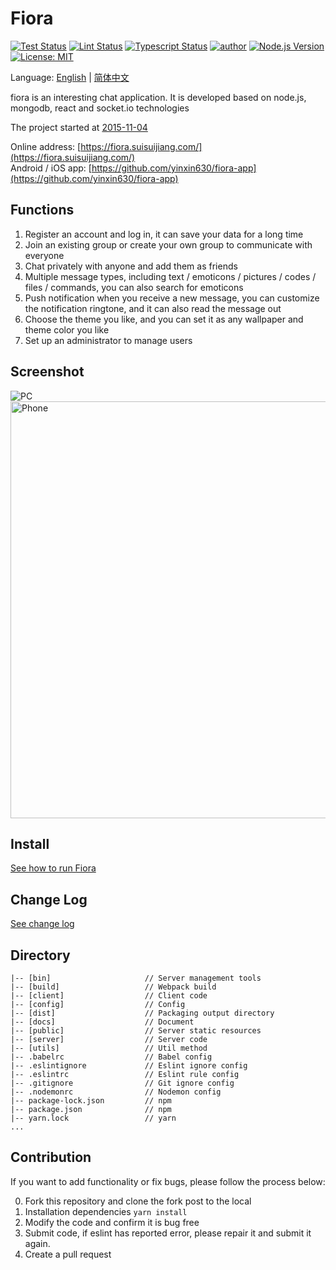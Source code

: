# Fiora

[![Test Status](https://github.com/yinxin630/fiora/workflows/Unit%20Test/badge.svg)](https://github.com/yinxin630/fiora/actions?query=workflow%3A%22Unit+Test%22)
[![Lint Status](https://github.com/yinxin630/fiora/workflows/Lint%20Code%20Style/badge.svg)](https://github.com/yinxin630/fiora/actions?query=workflow%3A%22Lint+Code+Style%22)
[![Typescript Status](https://github.com/yinxin630/fiora/workflows/Typescript%20Type%20Check/badge.svg)](https://github.com/yinxin630/fiora/actions?query=workflow%3A%22Typescript+Type+Check%22)
[![author](https://img.shields.io/badge/author-%E7%A2%8E%E7%A2%8E%E9%85%B1-blue.svg)](http://suisuijiang.com)
[![Node.js Version](https://img.shields.io/badge/node.js-10.15.0-blue.svg)](http://nodejs.org/download)
[![License: MIT](https://img.shields.io/badge/License-MIT-blue.svg)](https://github.com/yinxin630/fiora/blob/master/LICENSE)

Language: [English](README.md) | [简体中文](./docs/Getting-Started.ZH.md)

fiora is an interesting chat application. It is developed based on node.js, mongodb, react and socket.io technologies

The project started at [2015-11-04](https://github.com/yinxin630/chatroom-with-sails/commit/0a032372727550b8b4087f24ac299de03b677b9f)

Online address: [https://fiora.suisuijiang.com/](https://fiora.suisuijiang.com/)   
Android / iOS app: [https://github.com/yinxin630/fiora-app](https://github.com/yinxin630/fiora-app)

## Functions

1. Register an account and log in, it can save your data for a long time
2. Join an existing group or create your own group to communicate with everyone
3. Chat privately with anyone and add them as friends
4. Multiple message types, including text / emoticons / pictures / codes / files / commands, you can also search for emoticons
5. Push notification when you receive a new message, you can customize the notification ringtone, and it can also read the message out
6. Choose the theme you like, and you can set it as any wallpaper and theme color you like
7. Set up an administrator to manage users

## Screenshot

<img src="https://github.com/yinxin630/fiora/raw/master/docs/screenshots/screenshot-pc.png" alt="PC" style="max-width:800px" />
<img src="https://github.com/yinxin630/fiora/raw/master/docs/screenshots/screenshot-phone.png" alt="Phone" height="667" style="max-height:667px" />

## Install

[See how to run Fiora](./docs/INSTALL.md)

## Change Log

[See change log](./docs/CHANGELOG.md)

## Directory

    |-- [bin]                     // Server management tools
    |-- [build]                   // Webpack build
    |-- [client]                  // Client code
    |-- [config]                  // Config
    |-- [dist]                    // Packaging output directory
    |-- [docs]                    // Document
    |-- [public]                  // Server static resources
    |-- [server]                  // Server code
    |-- [utils]                   // Util method
    |-- .babelrc                  // Babel config
    |-- .eslintignore             // Eslint ignore config
    |-- .eslintrc                 // Eslint rule config
    |-- .gitignore                // Git ignore config
    |-- .nodemonrc                // Nodemon config
    |-- package-lock.json         // npm
    |-- package.json              // npm
    |-- yarn.lock                 // yarn
    ...

## Contribution

If you want to add functionality or fix bugs, please follow the process below:

0. Fork this repository and clone the fork post to the local
0. Installation dependencies `yarn install`
0. Modify the code and confirm it is bug free
0. Submit code, if eslint has reported error, please repair it and submit it again.
0. Create a pull request

